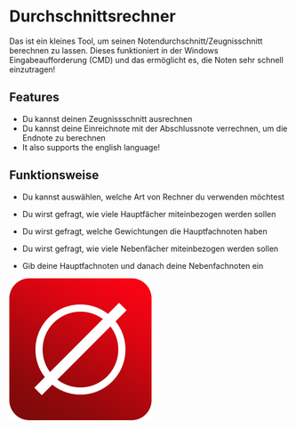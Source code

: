 # Durchschnittsrechner
Das ist ein kleines Tool, um seinen Notendurchschnitt/Zeugnisschnitt berechnen zu lassen. Dieses funktioniert in der Windows Eingabeaufforderung (CMD) und das ermöglicht es, die Noten sehr schnell einzutragen!

## Features
- Du kannst deinen Zeugnissschnitt ausrechnen
- Du kannst deine Einreichnote mit der Abschlussnote verrechnen, um die Endnote zu berechnen
- It also supports the english language!

## Funktionsweise
- Du kannst auswählen, welche Art von Rechner du verwenden möchtest

- Du wirst gefragt, wie viele Hauptfächer miteinbezogen werden sollen
- Du wirst gefragt, welche Gewichtungen die Hauptfachnoten haben
- Du wirst gefragt, wie viele Nebenfächer miteinbezogen werden sollen
- Gib deine Hauptfachnoten und danach deine Nebenfachnoten ein

![Rechner-Icon](https://github.com/GLifeDE/Durchschnittsrechner/blob/master/Durchschnittsrechner/Rechner-Icon.png?raw=true)
